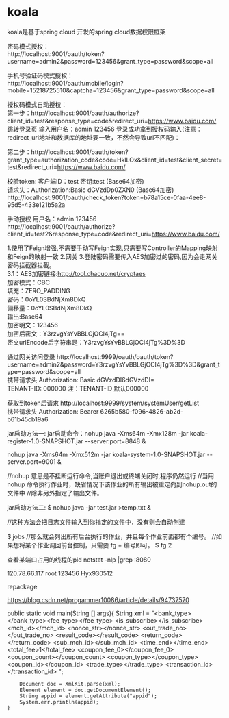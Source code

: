 # koala
koala是基于spring cloud 开发的spring cloud数据权限框架

密码模式授权：
<br/>
http://localhost:9001/oauth/token?username=admin2&password=123456&grant_type=password&scope=all

手机号验证码模式授权：
<br/>
http://localhost:9001/oauth/mobile/login?mobile=15218725510&captcha=123456&grant_type=password&scope=all


授权码模式自动授权：
<br/>
第一步：http://localhost:9001/oauth/authorize?client_id=test&response_type=code&redirect_uri=https://www.baidu.com/
<br/>跳转登录页 输入用户名：admin 123456 
登录成功拿到授权码输入(注意：redirect_uri地址和数据库的地址要一致，不然会导致url不匹配)：

第二步：http://localhost:9001/oauth/token?grant_type=authorization_code&code=HklLOx&client_id=test&client_secret=test&redirect_uri=https://www.baidu.com/

校验token:
客户端ID：test 密钥:test (Base64加密)<br/>
请求头：Authorization:Basic dGVzdDp0ZXN0 (Base64加密)
http://localhost:9001/oauth/check_token?token=b78a15ce-0faa-4ee8-95d5-433e121b5a2a

手动授权 用户名：admin 123456
<br/>
http://localhost:9001/oauth/authorize?client_id=test2&response_type=code&redirect_uri=https://www.baidu.com/


1.使用了Feign增强,不需要手动写Feign实现,只需要写Controller的Mapping映射和Feign的映射一致
2.网关
3.登陆密码需要传入AES加密过的密码,因为会走网关密码拦截器拦截。<br/>
3.1：AES加密链接:http://tool.chacuo.net/cryptaes <br/>
加密模式：CBC  
填充：ZERO_PADDING  <br/>
密码：0oYL0SBdNjXm8DkQ  <br/>
偏移量：0oYL0SBdNjXm8DkQ <br/>
输出:Base64  <br/>
加密明文：123456  <br/>
加密后密文：Y3rzvgYsYvBBLGjOCl4jTg==  <br/>
密文urlEncode后字符串是：Y3rzvgYsYvBBLGjOCl4jTg%3D%3D  <br/>


通过网关访问登录
http://localhost:9999/oauth/oauth/token?username=admin2&password=Y3rzvgYsYvBBLGjOCl4jTg%3D%3D&grant_type=password&scope=all
<br/>携带请求头
Authorization: Basic dGVzdDI6dGVzdDI=
<br/>
TENANT-ID: 000000
注：TENANT-ID 默认000000

获取到token后请求
http://localhost:9999/system/systemUser/getList
<br/>携带请求头
Authorization: Bearer 6265b580-f096-4826-ab2d-b61b45cb19a6


jar启动方法一:
jar启动命令：nohup java -Xms64m -Xmx128m -jar koala-register-1.0-SNAPSHOT.jar --server.port=8848 &


nohup java -Xms64m -Xmx512m -jar koala-system-1.0-SNAPSHOT.jar --server.port=9001 &

//nohup 意思是不挂断运行命令,当账户退出或终端关闭时,程序仍然运行
//当用 nohup 命令执行作业时，缺省情况下该作业的所有输出被重定向到nohup.out的文件中
//除非另外指定了输出文件。


jar启动方法二:
$ nohup java -jar test.jar >temp.txt &
 
//这种方法会把日志文件输入到你指定的文件中，没有则会自动创建

$ jobs
//那么就会列出所有后台执行的作业，并且每个作业前面都有个编号。
//如果想将某个作业调回前台控制，只需要 fg + 编号即可。
$ fg 2

查看某端口占用的线程的pid
netstat -nlp |grep :8080


120.78.66.117
root
123456
Hyx930512


<executions>
    <execution>
        <goals>
            <goal>repackage</goal>
        </goals>
    </execution>
</executions>

https://blog.csdn.net/progammer10086/article/details/94737570

public static void main(String [] args){
        String xml = "<xml><appid><![CDATA[wx2421b1c4370ec43b]]></appid><attach><![CDATA[支付测试]]></attach><bank_type><![CDATA[CFT]]></bank_type><fee_type><![CDATA[CNY]]></fee_type> <is_subscribe><![CDATA[Y]]></is_subscribe> <mch_id><![CDATA[10000100]]></mch_id> <nonce_str><![CDATA[5d2b6c2a8db53831f7eda20af46e531c]]></nonce_str> <openid><![CDATA[oUpF8uMEb4qRXf22hE3X68TekukE]]></openid> <out_trade_no><![CDATA[1409811653]]></out_trade_no> <result_code><![CDATA[SUCCESS]]></result_code> <return_code><![CDATA[SUCCESS]]></return_code> <sign><![CDATA[B552ED6B279343CB493C5DD0D78AB241]]></sign> <sub_mch_id><![CDATA[10000100]]></sub_mch_id> <time_end><![CDATA[20140903131540]]></time_end> <total_fee>1</total_fee> <coupon_fee_0><![CDATA[10]]></coupon_fee_0> <coupon_count><![CDATA[1]]></coupon_count> <coupon_type><![CDATA[CASH]]></coupon_type> <coupon_id><![CDATA[10000]]></coupon_id> <trade_type><![CDATA[JSAPI]]></trade_type> <transaction_id><![CDATA[1004400740201409030005092168]]></transaction_id> </xml>";

        Document doc = XmlKit.parse(xml);
        Element element = doc.getDocumentElement();
        String appid = element.getAttribute("appid");
        System.err.println(appid);
    }
